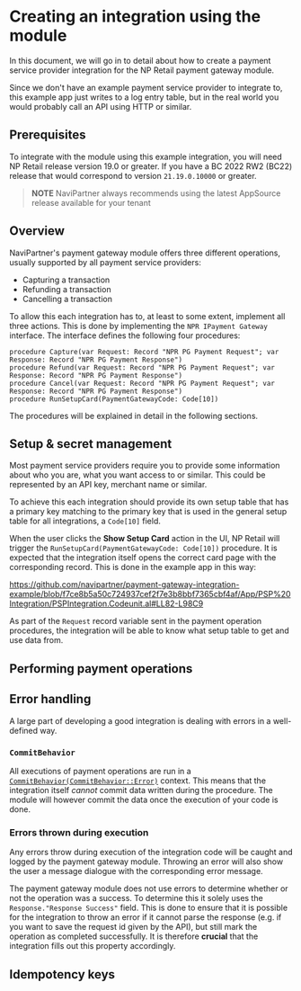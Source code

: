 # Creating an integration using the module
In this document, we will go in to detail about how to create a payment service
provider integration for the NP Retail payment gateway module.

Since we don't have an example payment service provider to integrate to, this example app just writes to a log entry table, but in the real world you would probably call an API using HTTP or similar.

## Prerequisites
To integrate with the module using this example integration, you will need NP
Retail release version 19.0 or greater. If you have a BC 2022 RW2 (BC22) release
that would correspond to version `21.19.0.10000` or greater.

> **NOTE**
> NaviPartner always recommends using the latest AppSource release available for
your tenant

## Overview
NaviPartner's payment gateway module offers three different operations, usually
supported by all payment service providers:

- Capturing a transaction
 - Refunding a transaction
 - Cancelling a
transaction

To allow this each integration has to, at least to some extent, implement all
three actions. This is done by implementing the `NPR IPayment Gateway`
interface. The interface defines the following four procedures:

```al
procedure Capture(var Request: Record "NPR PG Payment Request"; var Response: Record "NPR PG Payment Response")
procedure Refund(var Request: Record "NPR PG Payment Request"; var Response: Record "NPR PG Payment Response")
procedure Cancel(var Request: Record "NPR PG Payment Request"; var Response: Record "NPR PG Payment Response")
procedure RunSetupCard(PaymentGatewayCode: Code[10])
```

The procedures will be explained in detail in the following sections.

## Setup & secret management
Most payment service providers require you to provide some information about who
you are, what you want access to or similar. This could be represented by an API
key, merchant name or similar.

To achieve this each integration should provide its own setup table that has a
primary key matching to the primary key that is used in the general setup table
for all integrations, a `Code[10]` field.

When the user clicks the **Show Setup Card** action in the UI, NP Retail will
trigger the `RunSetupCard(PaymentGatewayCode: Code[10])` procedure. It is
expected that the integration itself opens the correct card page with the
corresponding record. This is done in the example app in this way:

https://github.com/navipartner/payment-gateway-integration-example/blob/f7ce8b5a50c724937cef2f7e3b8bbf7365cbf4af/App/PSP%20Integration/PSPIntegration.Codeunit.al#LL82-L98C9

As part of the `Request` record variable sent in the payment operation procedures, the integration will be able to know what setup table to get and use data from.

## Performing payment operations
<!-- Filling out request and response -->

## Error handling
A large part of developing a good integration is dealing with errors in a
well-defined way.

### `CommitBehavior`
All executions of payment operations are run in a
[`CommitBehavior(CommitBehavior::Error)`](https://learn.microsoft.com/en-us/dynamics365/business-central/dev-itpro/developer/attributes/devenv-commitbehavior-attribute)
context. This means that the integration itself _cannot_ commit data written
during the procedure. The module will however commit the data once the execution
of your code is done. 

### Errors thrown during execution
Any errors throw during execution of the integration code will be caught and logged by the payment gateway module. Throwing an error will also show the user a message dialogue with the corresponding error message.

The payment gateway module does not use errors to determine whether or not the
operation was a success. To determine this it solely uses the
`Response."Response Success"` field. This is done to ensure that it is possible
for the integration to throw an error if it cannot parse the response (e.g. if
you want to save the request id given by the API), but still mark the
operation as completed successfully.
It is therefore **crucial** that the integration fills out this property
accordingly.

## Idempotency keys
<!-- What they are -->
<!-- Recommended method for generating one -->
